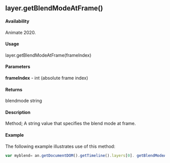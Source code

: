 ## layer.getBlendModeAtFrame()	

#### Availability

Animate 2020.

#### Usage

layer.getBlendModeAtFrame(frameIndex)		

#### Parameters

**frameIndex** - int (absolute frame index)	

#### Returns

blendmode string

#### Description

Method; A string value that specifies the blend mode at frame.

#### Example

The following example illustrates use of this method:


```javascript
var myblend= an.getDocumentDOM().getTimeline().layers[0]. getBlendModeAtFrame (0);
```